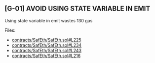 ## [G-01] AVOID USING STATE VARIABLE IN EMIT
Using state variable in emit wastes 130 gas

Files: 
- [contracts/SafEth/SafEth.sol#L225](https://github.com/code-423n4/2023-03-asymmetry/blob/44b5cd94ebedc187a08884a7f685e950e987261c/contracts/SafEth/SafEth.sol#L225)
- [contracts/SafEth/SafEth.sol#L234](https://github.com/code-423n4/2023-03-asymmetry/blob/44b5cd94ebedc187a08884a7f685e950e987261c/contracts/SafEth/SafEth.sol#L234)
- [contracts/SafEth/SafEth.sol#L243](https://github.com/code-423n4/2023-03-asymmetry/blob/44b5cd94ebedc187a08884a7f685e950e987261c/contracts/SafEth/SafEth.sol#L243)
- [contracts/SafEth/SafEth.sol#L216](https://github.com/code-423n4/2023-03-asymmetry/blob/44b5cd94ebedc187a08884a7f685e950e987261c/contracts/SafEth/SafEth.sol#L216)

